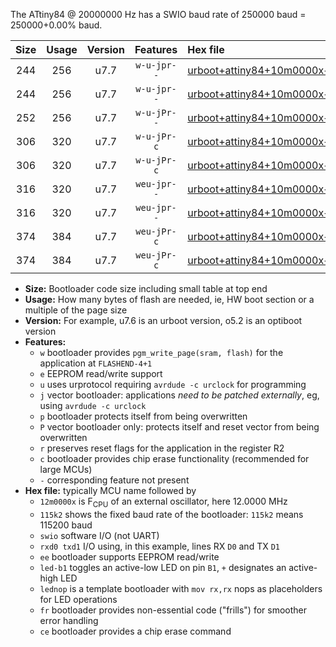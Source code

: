 The ATtiny84 @ 20000000 Hz has a SWIO baud rate of 250000 baud = 250000+0.00% baud.

|Size|Usage|Version|Features|Hex file|
|:-:|:-:|:-:|:-:|:--|
|244|256|u7.7|`w-u-jpr--`|[urboot+attiny84+10m0000x++125k0_swio_rxa3_txa2_led+a4.hex](https://raw.githubusercontent.com/stefanrueger/urboot.hex/main/mcus/attiny84/external_oscillator/fcpu+10m0000_Hz/br++125k0_bps/urboot+attiny84+10m0000x++125k0_swio_rxa3_txa2_led+a4.hex)|
|244|256|u7.7|`w-u-jpr--`|[urboot+attiny84+10m0000x++125k0_swio_rxa3_txa2_lednop.hex](https://raw.githubusercontent.com/stefanrueger/urboot.hex/main/mcus/attiny84/external_oscillator/fcpu+10m0000_Hz/br++125k0_bps/urboot+attiny84+10m0000x++125k0_swio_rxa3_txa2_lednop.hex)|
|252|256|u7.7|`w-u-jPr--`|[urboot+attiny84+10m0000x++125k0_swio_rxa3_txa2.hex](https://raw.githubusercontent.com/stefanrueger/urboot.hex/main/mcus/attiny84/external_oscillator/fcpu+10m0000_Hz/br++125k0_bps/urboot+attiny84+10m0000x++125k0_swio_rxa3_txa2.hex)|
|306|320|u7.7|`w-u-jPr-c`|[urboot+attiny84+10m0000x++125k0_swio_rxa3_txa2_led+a4_fr_ce.hex](https://raw.githubusercontent.com/stefanrueger/urboot.hex/main/mcus/attiny84/external_oscillator/fcpu+10m0000_Hz/br++125k0_bps/urboot+attiny84+10m0000x++125k0_swio_rxa3_txa2_led+a4_fr_ce.hex)|
|306|320|u7.7|`w-u-jPr-c`|[urboot+attiny84+10m0000x++125k0_swio_rxa3_txa2_lednop_fr_ce.hex](https://raw.githubusercontent.com/stefanrueger/urboot.hex/main/mcus/attiny84/external_oscillator/fcpu+10m0000_Hz/br++125k0_bps/urboot+attiny84+10m0000x++125k0_swio_rxa3_txa2_lednop_fr_ce.hex)|
|316|320|u7.7|`weu-jpr--`|[urboot+attiny84+10m0000x++125k0_swio_rxa3_txa2_ee_led+a4.hex](https://raw.githubusercontent.com/stefanrueger/urboot.hex/main/mcus/attiny84/external_oscillator/fcpu+10m0000_Hz/br++125k0_bps/urboot+attiny84+10m0000x++125k0_swio_rxa3_txa2_ee_led+a4.hex)|
|316|320|u7.7|`weu-jpr--`|[urboot+attiny84+10m0000x++125k0_swio_rxa3_txa2_ee_lednop.hex](https://raw.githubusercontent.com/stefanrueger/urboot.hex/main/mcus/attiny84/external_oscillator/fcpu+10m0000_Hz/br++125k0_bps/urboot+attiny84+10m0000x++125k0_swio_rxa3_txa2_ee_lednop.hex)|
|374|384|u7.7|`weu-jPr-c`|[urboot+attiny84+10m0000x++125k0_swio_rxa3_txa2_ee_led+a4_fr_ce.hex](https://raw.githubusercontent.com/stefanrueger/urboot.hex/main/mcus/attiny84/external_oscillator/fcpu+10m0000_Hz/br++125k0_bps/urboot+attiny84+10m0000x++125k0_swio_rxa3_txa2_ee_led+a4_fr_ce.hex)|
|374|384|u7.7|`weu-jPr-c`|[urboot+attiny84+10m0000x++125k0_swio_rxa3_txa2_ee_lednop_fr_ce.hex](https://raw.githubusercontent.com/stefanrueger/urboot.hex/main/mcus/attiny84/external_oscillator/fcpu+10m0000_Hz/br++125k0_bps/urboot+attiny84+10m0000x++125k0_swio_rxa3_txa2_ee_lednop_fr_ce.hex)|

- **Size:** Bootloader code size including small table at top end
- **Usage:** How many bytes of flash are needed, ie, HW boot section or a multiple of the page size
- **Version:** For example, u7.6 is an urboot version, o5.2 is an optiboot version
- **Features:**
  + `w` bootloader provides `pgm_write_page(sram, flash)` for the application at `FLASHEND-4+1`
  + `e` EEPROM read/write support
  + `u` uses urprotocol requiring `avrdude -c urclock` for programming
  + `j` vector bootloader: applications *need to be patched externally*, eg, using `avrdude -c urclock`
  + `p` bootloader protects itself from being overwritten
  + `P` vector bootloader only: protects itself and reset vector from being overwritten
  + `r` preserves reset flags for the application in the register R2
  + `c` bootloader provides chip erase functionality (recommended for large MCUs)
  + `-` corresponding feature not present
- **Hex file:** typically MCU name followed by
  + `12m0000x` is F<sub>CPU</sub> of an external oscillator, here 12.0000 MHz
  + `115k2` shows the fixed baud rate of the bootloader: `115k2` means 115200 baud
  + `swio` software I/O (not UART)
  + `rxd0 txd1` I/O using, in this example, lines RX `D0` and TX `D1`
  + `ee` bootloader supports EEPROM read/write
  + `led-b1` toggles an active-low LED on pin `B1`, `+` designates an active-high LED
  + `lednop` is a template bootloader with `mov rx,rx` nops as placeholders for LED operations
  + `fr` bootloader provides non-essential code ("frills") for smoother error handling
  + `ce` bootloader provides a chip erase command
